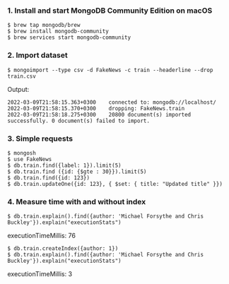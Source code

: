 ### 1. Install and start MongoDB Community Edition on macOS
```
$ brew tap mongodb/brew
$ brew install mongodb-community
$ brew services start mongodb-community
```
### 2. Import dataset
```
$ mongoimport --type csv -d FakeNews -c train --headerline --drop train.csv
```
Output:
```
2022-03-09T21:58:15.363+0300    connected to: mongodb://localhost/
2022-03-09T21:58:15.370+0300    dropping: FakeNews.train
2022-03-09T21:58:18.275+0300    20800 document(s) imported successfully. 0 document(s) failed to import.
```
### 3. Simple requests
```
$ mongosh
$ use FakeNews
$ db.train.find({label: 1}).limit(5)
$ db.train.find ({id: {$gte : 30}}).limit(5)
$ db.train.find({id: 123})
$ db.train.updateOne({id: 123}, { $set: { title: "Updated title" }})
```
### 4. Measure time with and without index
```
$ db.train.explain().find({author: 'Michael Forsythe and Chris Buckley'}).explain("executionStats")
```
executionTimeMillis: 76
```
$ db.train.createIndex({author: 1})
$ db.train.explain().find({author: 'Michael Forsythe and Chris Buckley'}).explain("executionStats")
```
executionTimeMillis: 3